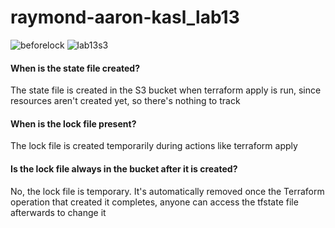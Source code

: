 # raymond-aaron-kasl_lab13
![beforelock](https://github.com/user-attachments/assets/836e56ba-cd84-4005-80ad-ca2ba9918509)
![lab13s3](https://github.com/user-attachments/assets/b6bea235-9d31-4d02-b8a4-982bf9b69613)

#### When is the state file created?

The state file is created in the S3 bucket when terraform apply is run, since resources aren't created yet, so there's nothing to track

#### When is the lock file present?

The lock file is created temporarily during actions like terraform apply

#### Is the lock file always in the bucket after it is created?

No, the lock file is temporary. It's automatically removed once the Terraform operation that created it completes, anyone can access the tfstate file afterwards to change it
